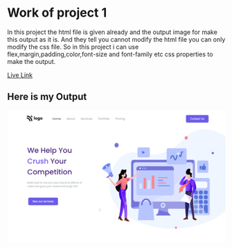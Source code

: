 # Work of project 1

In this project the html file is given already and the output image for make this output as it is. And they tell you cannot modify the html file you can only modify the css file. So in this project i can use flex,margin,padding,color,font-size and font-family etc css properties to make the output. 

[Live Link](https://seo-master-mu.vercel.app/)

## Here is my Output

![Project 1](./myOutput.png)

